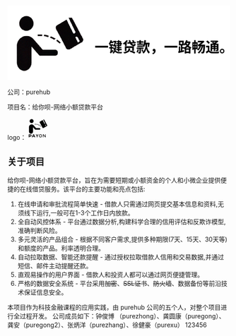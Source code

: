 ![](image/logo-plus.png)

公司：purehub

项目名：给你呗-网络小额贷款平台

logo：![give-it-to-give-it-to-you](image/logo-min-min.png)

## 关于项目

给你呗-网络小额贷款平台，旨在为需要短期或小额资金的个人和小微企业提供便捷的在线借贷服务。该平台的主要功能和亮点包括:

1. 在线申请和审批流程简单快速 - 借款人只需通过网页提交基本信息和资料,无须线下运行,一般可在1-3个工作日内放款。
2. 全自动风控体系 - 平台通过数据分析,构建科学合理的信用评估和反欺诈模型,准确判断风险。
3. 多元灵活的产品组合 - 根据不同客户需求,提供多种期限(7天、15天、30天等)和额度的产品。利率透明合理。
4. 自动拉取数据、智能还款提醒 - 通过授权拉取借款人信用和交易数据,并通过短信、邮件主动提醒还款。
5. 直观易操作的用户界面 - 借款人和投资人都可以通过网页便捷管理。
6. 严格的数据安全系统 - 平台采用~~加密~~、~~SSL证书~~、~~防火墙~~、数据备份等前沿技术保证信息安全。

本项目作为科技金融课程的应用实践，由 purehub 公司的五个人，对整个项目进行全过程开发。
公司成员如下：钟俊博 （purezhong）、龚圆康（puregong）、龚安（puregong2）、张炳洋（purezhang）、徐健豪（purexu）
123456
